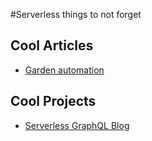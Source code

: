 #Serverless things to not forget

## Cool Articles

* [Garden automation](https://serverless.zone/serverless-architectures-9e23af71097a#.uwva3u22m)

## Cool Projects

* [Serverless GraphQL Blog](https://github.com/alessh/serverless-graphql-blog)
